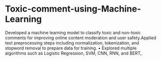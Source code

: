 # Toxic-comment-using-Machine-Learning
Developed a machine learning model to classify toxic and non-toxic comments for improving online content moderation and user safety.Applied text preprocessing steps including normalization, tokenization, and stopword removal to prepare data for training. • Explored multiple algorithms such as Logistic Regression, SVM, CNN, RNN, and BERT,.
